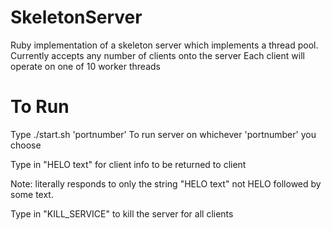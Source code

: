 SkeletonServer
==============

Ruby implementation of a skeleton server which implements a thread pool.
Currently accepts any number of clients onto the server
Each client will operate on one of 10 worker threads

To Run
======

Type ./start.sh 'portnumber'
To run server on whichever 'portnumber' you choose

Type in "HELO text" 
for client info to be returned to client

Note: literally responds to only the string "HELO text" not HELO followed by some text.


Type in "KILL_SERVICE" 
to kill the server for all clients
